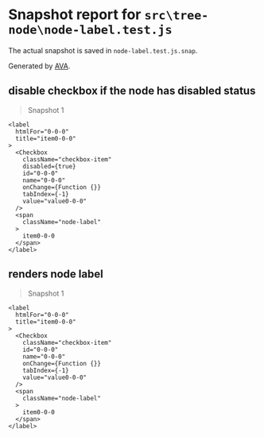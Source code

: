 # Snapshot report for `src\tree-node\node-label.test.js`

The actual snapshot is saved in `node-label.test.js.snap`.

Generated by [AVA](https://ava.li).

## disable checkbox if the node has disabled status

> Snapshot 1

    <label
      htmlFor="0-0-0"
      title="item0-0-0"
    >
      <Checkbox
        className="checkbox-item"
        disabled={true}
        id="0-0-0"
        name="0-0-0"
        onChange={Function {}}
        tabIndex={-1}
        value="value0-0-0"
      />
      <span
        className="node-label"
      >
        item0-0-0
      </span>
    </label>

## renders node label

> Snapshot 1

    <label
      htmlFor="0-0-0"
      title="item0-0-0"
    >
      <Checkbox
        className="checkbox-item"
        id="0-0-0"
        name="0-0-0"
        onChange={Function {}}
        tabIndex={-1}
        value="value0-0-0"
      />
      <span
        className="node-label"
      >
        item0-0-0
      </span>
    </label>
